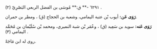 ٦٢٩١ -** ق:** مُوسَى بن الفضل الربعي البَصْرِيّ (٢) .

**رَوَى عَن:** أيوب بْن عتبة اليمامي، وشعبة بن الحجاج (ق) ، ومطر بن حمران.

**رَوَى عَنه:** سويد بن سَعِيد (ق) ، وعُمَر بْن شبة النميري، ومحمد بْن سُلَيْمان بن مُحَمَّد اليمامي (٣) .

روى له ابن مَاجَهْ.
